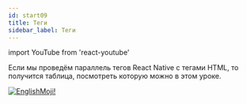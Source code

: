 ```yaml
---
id: start09
title: Теги
sidebar_label: Теги
---
```


import YouTube from 'react-youtube'

Если мы проведём параллель тегов React Native с тегами HTML, то получится таблица, посмотреть которую можно в этом уроке.

<YouTube videoId='SZg_jgnc7Xw' />

[![EnglishMoji!](/img/logo/englishmoji.png)](https://apps.apple.com/kz/app/englishmoji/id6450254885)
